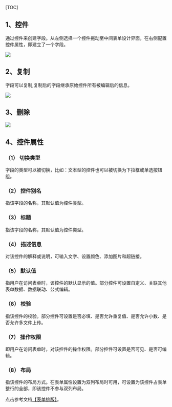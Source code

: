 
[TOC]

##  1、控件
通过控件来创建字段。从左侧选择一个控件拖动至中间表单设计界面，在右侧配置控件属性，即建立了一个字段。

![](http://docfiles.baibaoyun.com/FvnvEXFMTYr0eIQ6WqvfjJr1Y4qD)

## 2、复制
字段可以复制,复制后的字段继承原始控件所有被编辑后的信息。

![](http://docfiles.baibaoyun.com/FlR9swDQTR55hp-Dl_gxsiehwIEQ)

## 3、删除
![](http://docfiles.baibaoyun.com/Fh8Csig6rrjgVVT6DHbBX4TrO37n)

## 4、控件属性
### （1） 切换类型
字段的类型可以被切换，比如：文本型的控件也可以被切换为下拉框或单选按钮组。

### （2） 控件别名
指该字段的名称，其默认值为控件类型。

### （3） 标题
指该字段的名称，其默认值为控件类型。

### （4） 描述信息
对该控件的解释或说明，可输入文字、设置颜色、添加图片和超链接。

### （5） 默认值
指用户在访问表单时，该控件的默认显示的值。部分控件可设置自定义、关联其他表单数据、数据联动、公式编辑。

### （6） 校验
指该控件的校验。部分控件可设置是否必填、是否允许重复值、是否允许小数、是否允许多文件上传。

### （7） 操作权限
即用户在访问表单时，对该控件的操作权限。部分控件可设置是否可见、是否可编辑。

### （8） 布局
指该控件的布局方式。在表单属性设置为双列布局时可用，可设置为该控件占表单整行的全部，即该控件不参与双列布局。


点击参考文档[【表单排版】](表单排版.md)。

